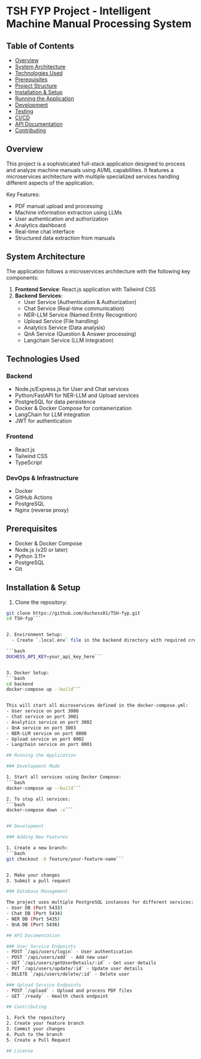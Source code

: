 # TSH FYP Project - Intelligent Machine Manual Processing System

## Table of Contents

- [Overview](#overview)
- [System Architecture](#system-architecture)
- [Technologies Used](#technologies-used)
- [Prerequisites](#prerequisites)
- [Project Structure](#project-structure)
- [Installation & Setup](#installation--setup)
- [Running the Application](#running-the-application)
- [Development](#development)
- [Testing](#testing)
- [CI/CD](#cicd)
- [API Documentation](#api-documentation)
- [Contributing](#contributing)

## Overview

This project is a sophisticated full-stack application designed to process and analyze machine manuals using AI/ML capabilities. It features a microservices architecture with multiple specialized services handling different aspects of the application.

Key Features:

- PDF manual upload and processing
- Machine information extraction using LLMs
- User authentication and authorization
- Analytics dashboard
- Real-time chat interface
- Structured data extraction from manuals

## System Architecture

The application follows a microservices architecture with the following key components:

1. **Frontend Service**: React.js application with Tailwind CSS
2. **Backend Services**:
   - User Service (Authentication & Authorization)
   - Chat Service (Real-time communication)
   - NER-LLM Service (Named Entity Recognition)
   - Upload Service (File handling)
   - Analytics Service (Data analysis)
   - QnA Service (Question & Answer processing)
   - Langchain Service (LLM integration)

## Technologies Used

### Backend

- Node.js/Express.js for User and Chat services
- Python/FastAPI for NER-LLM and Upload services
- PostgreSQL for data persistence
- Docker & Docker Compose for containerization
- LangChain for LLM integration
- JWT for authentication

### Frontend

- React.js
- Tailwind CSS
- TypeScript

### DevOps & Infrastructure

- Docker
- GitHub Actions
- PostgreSQL
- Nginx (reverse proxy)

## Prerequisites

- Docker & Docker Compose
- Node.js (v20 or later)
- Python 3.11+
- PostgreSQL
- Git

## Installation & Setup

1. Clone the repository:

````bash
git clone https://github.com/duchess01/TSH-fyp.git
cd TSH-fyp```


2. Environment Setup:
  - Create `.local.env` file in the backend directory with required credentials:

```bash
DUCHESS_API_KEY=your_api_key_here```


3. Docker Setup:
```bash
cd backend
docker-compose up --build```


This will start all microservices defined in the docker-compose.yml:
- User service on port 3000
- Chat service on port 3001
- Analytics service on port 3002
- QnA service on port 3003
- NER-LLM service on port 8000
- Upload service on port 8002
- Langchain service on port 8001

## Running the Application

### Development Mode

1. Start all services using Docker Compose:
```bash
docker-compose up --build```

2. To stop all services:
```bash
docker-compose down -v```


## Development

### Adding New Features

1. Create a new branch:
```bash
git checkout -b feature/your-feature-name```


2. Make your changes
3. Submit a pull request

### Database Management

The project uses multiple PostgreSQL instances for different services:
- User DB (Port 5433)
- Chat DB (Port 5434)
- NER DB (Port 5435)
- QnA DB (Port 5436)

## API Documentation

### User Service Endpoints
- POST `/api/users/login` - User authentication
- POST `/api/users/add` - Add new user
- GET `/api/users/getUserDetails/:id` - Get user details
- PUT `/api/users/update/:id` - Update user details
- DELETE `/api/users/delete/:id` - Delete user

### Upload Service Endpoints
- POST `/upload` - Upload and process PDF files
- GET `/ready` - Health check endpoint

## Contributing

1. Fork the repository
2. Create your feature branch
3. Commit your changes
4. Push to the branch
5. Create a Pull Request

## License
````
